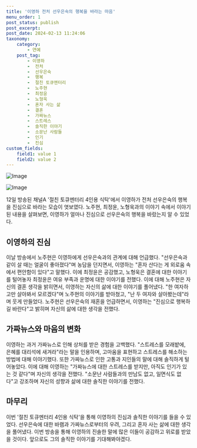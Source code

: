 ```yaml
---
title: '이영하 전처 선우은숙의 행복을 바라는 마음'
menu_order: 1
post_status: publish
post_excerpt: 
post_date: 2024-02-13 11:24:06
taxonomy:
    category:
        - 연예
    post_tag:
        - 이영하
        -  전처
        -  선우은숙
        -  행복
        -  절친 토큐멘터리
        -  노주현
        -  최정윤
        -  노형욱
        -  혼자 사는 삶
        -  결혼
        -  가짜뉴스
        -  스트레스
        -  솔직한 이야기
        -  소문난 사람들
        -  인기
        -  진심
custom_fields:
    field1: value 1
    field2: value 2
---
```


![Image](https://mimgnews.pstatic.net/image/076/2024/02/13/2024021301000809400106501_20240213091702497.jpg?type=w540)

![Image](https://ssl.pstatic.net/mimgnews/image/076/2024/02/13/2024021301000809400106502_20240213091702501.jpg?type=w540)

12일 방송된 채널A '절친 토큐멘터리 4인용 식탁'에서 이영하가 전처 선우은숙의 행복을 진심으로 바라는 모습이 엿보였다. 노주현, 최정윤, 노형욱과의 이야기 속에서 이야기된 내용을 살펴보면, 이영하가 얼마나 진심으로 선우은숙의 행복을 바랐는지 알 수 있었다.
## 이영하의 진심
이날 방송에서 노주현은 이영하에게 선우은숙과의 관계에 대해 언급했다. "선우은숙과 같이 살 때는 얼굴이 좋아졌다"며 농담을 던지면서, 이영하는 "혼자 산다는 게 외로움 속에서 편안함이 있다"고 말했다. 이에 최정윤은 공감했고, 노형욱은 결혼에 대한 이야기를 털어놓자 최정윤은 여유 부족과 운명에 대한 이야기를 전했다. 
이에 대해 노주현은 자신의 결혼 생각을 밝히면서, 이영하는 자신의 삶에 대한 이야기를 풀어냈다. "한 여자하고만 살아봐서 모르겠다"며 노주현의 이야기를 받아쳤고, "난 두 여자와 살아봤는데"라며 웃게 만들었다. 노주현은 선우은숙의 재혼을 언급하면서, 이영하는 "진심으로 행복하길 바란다"고 밝히며 자신의 삶에 대한 생각을 전했다.
## 가짜뉴스와 마음의 변화
이영하는 과거 가짜뉴스로 인해 상처를 받은 경험을 고백했다. "스트레스를 모래밭에, 은혜를 대리석에 새겨라"라는 말을 인용하며, 고마움을 표현하고 스트레스를 해소하는 방법에 대해 이야기했다. 또한 가짜뉴스로 인한 고통과 지인들의 말에 대해 솔직하게 털어놓았다.
이에 대해 이영하는 "가짜뉴스에 대한 스트레스를 받지만, 아직도 인기가 있는 것 같다"며 자신의 생각을 전했다. "소문난 사람들과의 만남도 없고, 일면식도 없다"고 강조하며 자신의 성향과 삶에 대한 솔직한 이야기를 전했다.
## 마무리
이번 '절친 토큐멘터리 4인용 식탁'을 통해 이영하의 진심과 솔직한 이야기를 들을 수 있었다. 선우은숙에 대한 바램과 가짜뉴스로부터의 우려, 그리고 혼자 사는 삶에 대한 생각을 풀어냈다. 이번 방송을 통해 이영하의 진솔한 말에 많은 이들이 공감하고 위로를 받았을 것이다. 앞으로도 그의 솔직한 이야기를 기대해봐야겠다.
